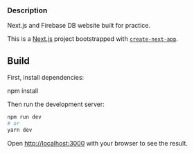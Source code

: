 ### Description
Next.js and Firebase DB website built for practice.

This is a [Next.js](https://nextjs.org/) project bootstrapped with [`create-next-app`](https://github.com/vercel/next.js/tree/canary/packages/create-next-app).

## Build

First, install dependencies:

npm install

Then run the development server:

```bash
npm run dev
# or
yarn dev
```

Open [http://localhost:3000](http://localhost:3000) with your browser to see the result.
